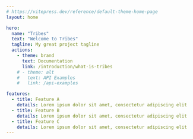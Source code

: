 ```yaml
---
# https://vitepress.dev/reference/default-theme-home-page
layout: home

hero:
  name: "Tribes"
  text: "Welcome to Tribes"
  tagline: My great project tagline
  actions:
    - theme: brand
      text: Documentation
      link: /introduction/what-is-tribes
    # - theme: alt
    #   text: API Examples
    #   link: /api-examples

features:
  - title: Feature A
    details: Lorem ipsum dolor sit amet, consectetur adipiscing elit
  - title: Feature B
    details: Lorem ipsum dolor sit amet, consectetur adipiscing elit
  - title: Feature C
    details: Lorem ipsum dolor sit amet, consectetur adipiscing elit
---
```


